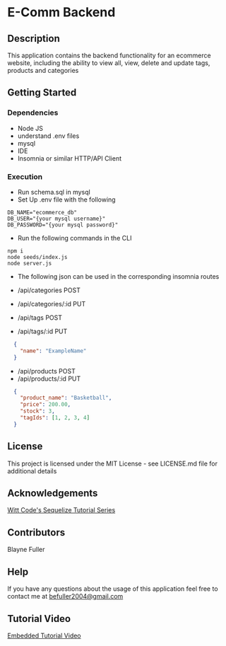 # E-Comm Backend
## Description
This application contains the backend functionality for an ecommerce website, including the ability to view all, view, delete and update tags, products and categories
## Getting Started
### Dependencies 
* Node JS
* understand .env files
* mysql
* IDE
* Insomnia or similar HTTP/API Client
### Execution
* Run schema.sql in mysql
* Set Up .env file with the following
```
DB_NAME="ecommerce_db"
DB_USER="{your mysql username}"
DB_PASSWORD="{your mysql password}"
```
* Run the following commands in the CLI
```
npm i
node seeds/index.js
node server.js
```
* The following json can be used in the corresponding insomnia routes

* /api/categories POST
* /api/categories/:id PUT
* /api/tags POST
* /api/tags/:id PUT
```JSON
  {
    "name": "ExampleName"
  }
```
* /api/products POST
* /api/products/:id PUT
```JSON
  {
    "product_name": "Basketball",
    "price": 200.00,
    "stock": 3,
    "tagIds": [1, 2, 3, 4]
  }
```

## License
This project is licensed under the MIT License - see LICENSE.md file for additional details

## Acknowledgements 
[Witt Code's Sequelize Tutorial Series](https://www.youtube.com/playlist?list=PLkqiWyX-_Lov8qmMOVn4SEQwr9yOjNn3f)

## Contributors
Blayne Fuller

## Help 
If you have any questions about the usage of this application feel free to contact me at befuller2004@gmail.com

## Tutorial Video
[Embedded Tutorial Video](https://github.com/blayne-04/EComm_backend/assets/107909315/da79ccbd-6a99-49fa-ae07-0f18c032b6d8)
